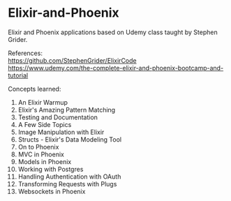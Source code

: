 # Elixir-and-Phoenix
Elixir and Phoenix applications based on Udemy class taught by Stephen Grider.

References:  
https://github.com/StephenGrider/ElixirCode  
https://www.udemy.com/the-complete-elixir-and-phoenix-bootcamp-and-tutorial  

Concepts learned:
1) An Elixir Warmup
2) Elixir's Amazing Pattern Matching
3) Testing and Documentation
4) A Few Side Topics
5) Image Manipulation with Elixir
6) Structs - Elixir's Data Modeling Tool
7) On to Phoenix
8) MVC in Phoenix
9) Models in Phoenix
10) Working with Postgres
11) Handling Authentication with OAuth
12) Transforming Requests with Plugs
13) Websockets in Phoenix
